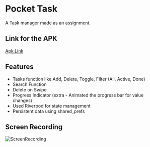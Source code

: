 # Pocket Task

A Task manager made as an assignment.

## Link for the APK
[Apk Link](https://drive.google.com/file/d/1Ey7Kz2qWM9rI-qJIErWR1UFVSTDRzgY0/view?usp=drive_link)

## Features
- Tasks function like Add, Delete, Toggle, Filter (All, Active, Done)
- Search Function
- Delete on Swipe
- Progress Indicator (extra - Animated the progress bar for value changes)
- Used Riverpod for state management
- Persistent data using shared_prefs

## Screen Recording
![ScreenRecording](screen-record-pocket-task.gif)
